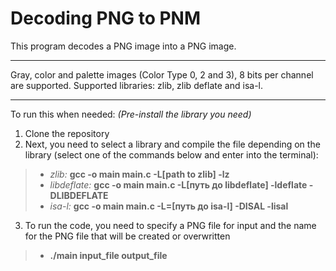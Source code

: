 # Decoding PNG to PNM

This program decodes a PNG image into a PNG image. 

------------

Gray, color and palette images (Color Type 0, 2 and 3), 8 bits per channel are supported.
Supported libraries: zlib, zlib deflate and isa-l.

------------

To run this when needed: 
*(Pre-install the library you need)*
1. Clone the repository
2. Next, you need to select a library and compile the file depending on the library (select one of the commands below and enter into the terminal):
> - *zlib:* **gcc -o main main.c -L[path to zlib] -lz**
> - *libdeflate:* **gcc -o main main.c -L[путь до libdeflate] -ldeflate -DLIBDEFLATE**
> - *isa-l:* **gcc -o main main.c -L=[путь до isa-l] -DISAL -lisal**

3. To run the code, you need to specify a PNG file for input and the name for the PNG file that will be created or overwritten
> - **./main input_file output_file**

